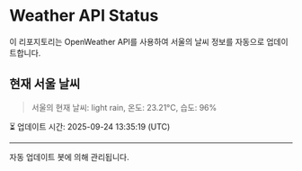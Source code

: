 
# Weather API Status

이 리포지토리는 OpenWeather API를 사용하여 서울의 날씨 정보를 자동으로 업데이트합니다.

## 현재 서울 날씨
> 서울의 현재 날씨: light rain, 온도: 23.21°C, 습도: 96%

⏳ 업데이트 시간: 2025-09-24 13:35:19 (UTC)

---
자동 업데이트 봇에 의해 관리됩니다.
